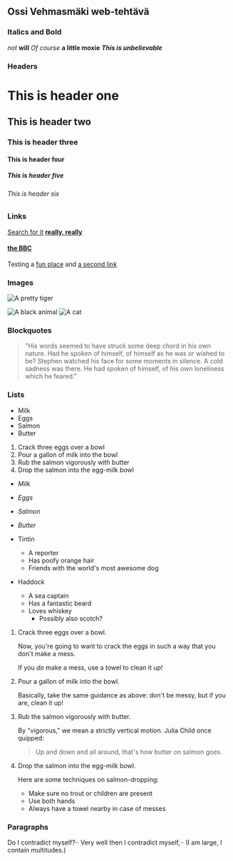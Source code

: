 ## Ossi Vehmasmäki web-tehtävä

### Italics and Bold

_not_
**will**
_Of course_ **a little moxie**
**_This is unbelievable_**

### Headers

# This is header one
## This is header two
### This is header three
#### This is header four
##### This is header five
###### This is header six

### Links

[Search for it](www.google.com)
[**really, really**](www.dailykitten.com)
#### [the BBC](www.bbc.com/news)

Testing a [fun place][a fun place] and [a second link][second link]

[a fun place]: www.zombo.com
[second link]: www.stumbleupon.com

### Images

![A pretty tiger](https://octodex.github.com/images/bannekat.png)

![A black animal][Black]
![A cat][Cat]

[Black]: https://upload.wikimedia.org/wikipedia/commons/a/a3/81_INF_DIV_SSI.jpg
[Cat]: http://icons.iconarchive.com/icons/google/noto-emoji-animals-nature/256/22221-cat-icon.png

### Blockquotes

> "His words seemed to have struck some deep chord in his own nature. Had he spoken
> of himself, of himself as he was or wished to be? Stephen watched his face for some
> moments in silence. A cold sadness was there. He had spoken of himself, of his own
> loneliness which he feared."

### Lists

* Milk
* Eggs
* Salmon
* Butter

1. Crack three eggs over a bowl
2. Pour a gallon of milk into the bowl
3. Rub the salmon vigorously with butter
4. Drop the salmon into the egg-milk bowl

* _Milk_
* _Eggs_
* _Salmon_
* _Butter_

* Tintin
    * A reporter
    * Has poofy orange hair
    * Friends with the world's most awesome dog
* Haddock
    * A sea captain
    * Has a fantastic beard
    * Loves whiskey
        * Possibly also scotch?

1. Crack three eggs over a bowl.

    Now, you're going to want to crack the eggs in such a way that you don't make a mess.

    If you _do_ make a mess, use a towel to clean it up!
    
2. Pour a gallon of milk into the bowl.

    Basically, take the same guidance as above: don't be messy, but if you are, clean it up!

3. Rub the salmon vigorously with butter.

    By "vigorous," we mean a strictly vertical motion. Julia Child once quipped:
    > Up and down and all around, that's how butter on salmon goes.
4. Drop the salmon into the egg-milk bowl.
    
    Here are some techniques on salmon-dropping:

    * Make sure no trout or children are present
    * Use both hands
    * Always have a towel nearby in case of messes

### Paragraphs

Do I contradict myself?··
Very well then I contradict myself,··
(I am large, I contain multitudes.)
